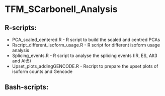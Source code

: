 # TFM_SCarbonell_Analysis

## R-scripts:

* PCA_scaled_centered.R - R script to build the scaled and centred PCAs
* Rscript_different_isoform_usage.R - R script for different isoform usage analysis
* Splicing_events.R - R script to analyse the splicing events (IR, ES, Alt3 and Alt5)
* Upset_plots_addingGENCODE.R - Rscript to prepare the upset plots of isoform counts and Gencode


## Bash-scripts:
